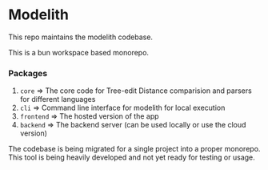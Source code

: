 # Modelith

This repo maintains the modelith codebase.

This is a bun workspace based monorepo.

### Packages

1. `core` => The core code for Tree-edit Distance comparision and parsers for different languages
2. `cli` => Command line interface for modelith for local execution
3. `frontend` => The hosted version of the app
4. `backend` => The backend server (can be used locally or use the cloud version)

The codebase is being migrated for a single project into a proper monorepo. This tool is being heavily developed and not yet ready for testing or usage.
